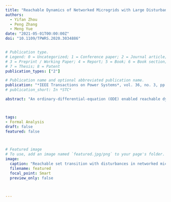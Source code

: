 ```yaml
---
title: "Reachable Dynamics of Networked Microgrids with Large Disturbances"
authors:
  - Yifan Zhou
  - Peng Zhang
  - Meng Yue
date: "2021-05-01T00:00:00Z"
doi: "10.1109/TPWRS.2020.3034886"


# Publication type.
# Legend: 0 = Uncategorized; 1 = Conference paper; 2 = Journal article;
# 3 = Preprint / Working Paper; 4 = Report; 5 = Book; 6 = Book section;
# 7 = Thesis; 8 = Patent
publication_types: ["2"]

# Publication name and optional abbreviated publication name.
publication: "*IEEE Transactions on Power Systems*, vol. 36, no. 3, pp. 2416-2427"
# publication_short: In *STC*

abstract: "An ordinary-differential-equation (ODE) enabled reachable dynamics analysis approach is devised to provably enclose all possible dynamic trajectories of networked microgrids (NMs) under both uncertain renewable power injections and intermittent large disturbance events. As a formal verification tool for the NM dynamics, its new contributions are threefold: 1) An ODE-enabled NMs model is established with a thorough formulation of the hierarchical control of DERs as well as the network transients; 2) A hybrid automaton method is established to empower the reachability analysis of dynamic transitions in NMs caused by arbitrary large disturbances; 3) A zonotope bundle technique is introduced in the reachable set calculation to capture the fast transients and strong nonlinearity upon the occurrence of disturbances, which allows for the reliable formal verification with superior precision and convergence performance. Extensive case studies are performed to demonstrate the effectiveness of the new approach in formally verifying the dynamical performance of disturbed NMs equipped with hierarchical inverter control."



tags:
- Formal Analysis
draft: false
featured: false



# Featured image
# To use, add an image named `featured.jpg/png` to your page's folder. 
image:
  caption: "Reachable set transition with disturbances in networked microgrids."
  filename: featured
  focal_point: Smart
  preview_only: false



---
```



